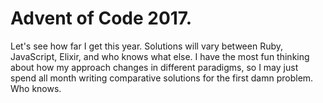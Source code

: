 # Advent of Code 2017.
Let's see how far I get this year. Solutions will vary between Ruby, JavaScript, Elixir, and who knows what else. I have the most fun thinking about how my approach changes in different paradigms, so I may just spend all month writing comparative solutions for the first damn problem. Who knows.
